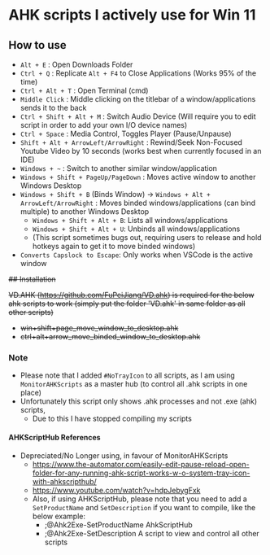 # AHK scripts I actively use for Win 11

## How to use

- `Alt + E` : Open Downloads Folder
- `Ctrl + Q` : Replicate `Alt + F4` to Close Applications (Works 95% of the time)
- `Ctrl + Alt + T` : Open Terminal (cmd)
- `Middle Click` : Middle clicking on the titlebar of a window/applications sends it to the back
- `Ctrl + Shift + Alt + M` : Switch Audio Device (Will require you to edit script in order to add your own I/O device names)
- `Ctrl + Space` : Media Control, Toggles Player (Pause/Unpause)
- `Shift + Alt + ArrowLeft/ArrowRight` : Rewind/Seek Non-Focused Youtube Video by 10 seconds (works best when currently focused in an IDE)
- `Windows + ~` : Switch to another similar window/application
- `Windows + Shift + PageUp/PageDown` : Moves active window to another Windows Desktop
- `Windows + Shift + B` (Binds Window) -> `Windows + Alt + ArrowLeft/ArrowRight` : Moves binded windows/applications (can bind multiple) to another Windows Desktop
  - `Windows + Shift + Alt + B`: Lists all windows/applications
  - `Windows + Shift + Alt + U`: Unbinds all windows/applications
  - (This script sometimes bugs out, requiring users to release and hold hotkeys again to get it to move binded windows)
- `Converts Capslock to Escape`: Only works when VSCode is the active window

~~## Installation~~

~~VD.AHK (<https://github.com/FuPeiJiang/VD.ahk>) is required for the below ahk scripts to work (simply put the folder 'VD.ahk' in same folder as all other scripts)~~

- ~~win+shift+page_move_window_to_desktop.ahk~~
- ~~ctrl+alt+arrow_move_binded_window_to_desktop.ahk~~

### Note

- Please note that I added `#NoTrayIcon` to all scripts, as I am using `MonitorAHKScripts` as a master hub (to control all .ahk scripts in one place)
- Unfortunately this script only shows .ahk processes and not .exe (ahk) scripts,
  - Due to this I have stopped compiling my scripts

#### AHKScriptHub References

- Depreciated/No Longer using, in favour of MonitorAHKScripts
  - <https://www.the-automator.com/easily-edit-pause-reload-open-folder-for-any-running-ahk-script-works-w-o-system-tray-icon-with-ahkscripthub/>
  - <https://www.youtube.com/watch?v=hdpJebygFxk>
  - Also, if using AHKScriptHub, please note that you need to add a `SetProductName` and `SetDescription` if you want to compile, like the below example:
    - ;@Ahk2Exe-SetProductName AhkScriptHub
    - ;@Ahk2Exe-SetDescription A script to view and control all other scripts
